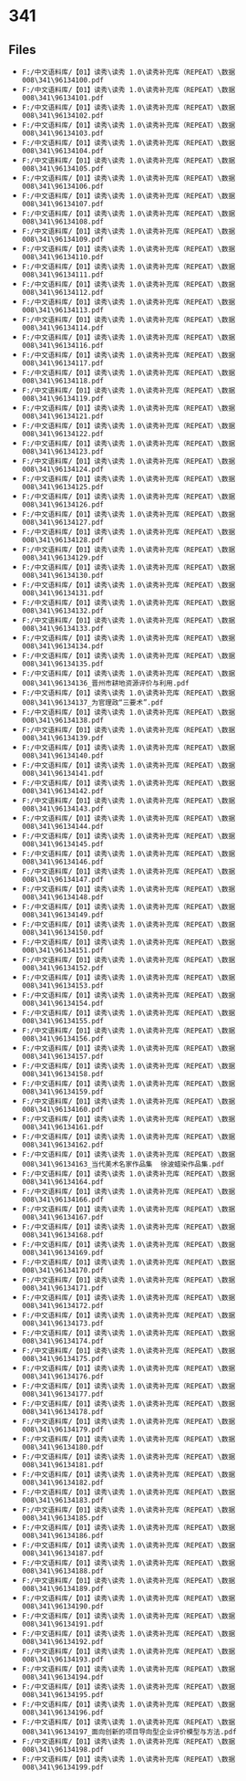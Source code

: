 # 341

## Files

- `F:/中文语料库/【01】读秀\读秀 1.0\读秀补充库（REPEAT）\数据008\341\96134100.pdf`
- `F:/中文语料库/【01】读秀\读秀 1.0\读秀补充库（REPEAT）\数据008\341\96134101.pdf`
- `F:/中文语料库/【01】读秀\读秀 1.0\读秀补充库（REPEAT）\数据008\341\96134102.pdf`
- `F:/中文语料库/【01】读秀\读秀 1.0\读秀补充库（REPEAT）\数据008\341\96134103.pdf`
- `F:/中文语料库/【01】读秀\读秀 1.0\读秀补充库（REPEAT）\数据008\341\96134104.pdf`
- `F:/中文语料库/【01】读秀\读秀 1.0\读秀补充库（REPEAT）\数据008\341\96134105.pdf`
- `F:/中文语料库/【01】读秀\读秀 1.0\读秀补充库（REPEAT）\数据008\341\96134106.pdf`
- `F:/中文语料库/【01】读秀\读秀 1.0\读秀补充库（REPEAT）\数据008\341\96134107.pdf`
- `F:/中文语料库/【01】读秀\读秀 1.0\读秀补充库（REPEAT）\数据008\341\96134108.pdf`
- `F:/中文语料库/【01】读秀\读秀 1.0\读秀补充库（REPEAT）\数据008\341\96134109.pdf`
- `F:/中文语料库/【01】读秀\读秀 1.0\读秀补充库（REPEAT）\数据008\341\96134110.pdf`
- `F:/中文语料库/【01】读秀\读秀 1.0\读秀补充库（REPEAT）\数据008\341\96134111.pdf`
- `F:/中文语料库/【01】读秀\读秀 1.0\读秀补充库（REPEAT）\数据008\341\96134112.pdf`
- `F:/中文语料库/【01】读秀\读秀 1.0\读秀补充库（REPEAT）\数据008\341\96134113.pdf`
- `F:/中文语料库/【01】读秀\读秀 1.0\读秀补充库（REPEAT）\数据008\341\96134114.pdf`
- `F:/中文语料库/【01】读秀\读秀 1.0\读秀补充库（REPEAT）\数据008\341\96134116.pdf`
- `F:/中文语料库/【01】读秀\读秀 1.0\读秀补充库（REPEAT）\数据008\341\96134117.pdf`
- `F:/中文语料库/【01】读秀\读秀 1.0\读秀补充库（REPEAT）\数据008\341\96134118.pdf`
- `F:/中文语料库/【01】读秀\读秀 1.0\读秀补充库（REPEAT）\数据008\341\96134119.pdf`
- `F:/中文语料库/【01】读秀\读秀 1.0\读秀补充库（REPEAT）\数据008\341\96134121.pdf`
- `F:/中文语料库/【01】读秀\读秀 1.0\读秀补充库（REPEAT）\数据008\341\96134122.pdf`
- `F:/中文语料库/【01】读秀\读秀 1.0\读秀补充库（REPEAT）\数据008\341\96134123.pdf`
- `F:/中文语料库/【01】读秀\读秀 1.0\读秀补充库（REPEAT）\数据008\341\96134124.pdf`
- `F:/中文语料库/【01】读秀\读秀 1.0\读秀补充库（REPEAT）\数据008\341\96134125.pdf`
- `F:/中文语料库/【01】读秀\读秀 1.0\读秀补充库（REPEAT）\数据008\341\96134126.pdf`
- `F:/中文语料库/【01】读秀\读秀 1.0\读秀补充库（REPEAT）\数据008\341\96134127.pdf`
- `F:/中文语料库/【01】读秀\读秀 1.0\读秀补充库（REPEAT）\数据008\341\96134128.pdf`
- `F:/中文语料库/【01】读秀\读秀 1.0\读秀补充库（REPEAT）\数据008\341\96134129.pdf`
- `F:/中文语料库/【01】读秀\读秀 1.0\读秀补充库（REPEAT）\数据008\341\96134130.pdf`
- `F:/中文语料库/【01】读秀\读秀 1.0\读秀补充库（REPEAT）\数据008\341\96134131.pdf`
- `F:/中文语料库/【01】读秀\读秀 1.0\读秀补充库（REPEAT）\数据008\341\96134132.pdf`
- `F:/中文语料库/【01】读秀\读秀 1.0\读秀补充库（REPEAT）\数据008\341\96134133.pdf`
- `F:/中文语料库/【01】读秀\读秀 1.0\读秀补充库（REPEAT）\数据008\341\96134134.pdf`
- `F:/中文语料库/【01】读秀\读秀 1.0\读秀补充库（REPEAT）\数据008\341\96134135.pdf`
- `F:/中文语料库/【01】读秀\读秀 1.0\读秀补充库（REPEAT）\数据008\341\96134136_晋州市耕地资源评价与利用.pdf`
- `F:/中文语料库/【01】读秀\读秀 1.0\读秀补充库（REPEAT）\数据008\341\96134137_为官理政“三要术”.pdf`
- `F:/中文语料库/【01】读秀\读秀 1.0\读秀补充库（REPEAT）\数据008\341\96134138.pdf`
- `F:/中文语料库/【01】读秀\读秀 1.0\读秀补充库（REPEAT）\数据008\341\96134139.pdf`
- `F:/中文语料库/【01】读秀\读秀 1.0\读秀补充库（REPEAT）\数据008\341\96134140.pdf`
- `F:/中文语料库/【01】读秀\读秀 1.0\读秀补充库（REPEAT）\数据008\341\96134141.pdf`
- `F:/中文语料库/【01】读秀\读秀 1.0\读秀补充库（REPEAT）\数据008\341\96134142.pdf`
- `F:/中文语料库/【01】读秀\读秀 1.0\读秀补充库（REPEAT）\数据008\341\96134143.pdf`
- `F:/中文语料库/【01】读秀\读秀 1.0\读秀补充库（REPEAT）\数据008\341\96134144.pdf`
- `F:/中文语料库/【01】读秀\读秀 1.0\读秀补充库（REPEAT）\数据008\341\96134145.pdf`
- `F:/中文语料库/【01】读秀\读秀 1.0\读秀补充库（REPEAT）\数据008\341\96134146.pdf`
- `F:/中文语料库/【01】读秀\读秀 1.0\读秀补充库（REPEAT）\数据008\341\96134147.pdf`
- `F:/中文语料库/【01】读秀\读秀 1.0\读秀补充库（REPEAT）\数据008\341\96134148.pdf`
- `F:/中文语料库/【01】读秀\读秀 1.0\读秀补充库（REPEAT）\数据008\341\96134149.pdf`
- `F:/中文语料库/【01】读秀\读秀 1.0\读秀补充库（REPEAT）\数据008\341\96134150.pdf`
- `F:/中文语料库/【01】读秀\读秀 1.0\读秀补充库（REPEAT）\数据008\341\96134151.pdf`
- `F:/中文语料库/【01】读秀\读秀 1.0\读秀补充库（REPEAT）\数据008\341\96134152.pdf`
- `F:/中文语料库/【01】读秀\读秀 1.0\读秀补充库（REPEAT）\数据008\341\96134153.pdf`
- `F:/中文语料库/【01】读秀\读秀 1.0\读秀补充库（REPEAT）\数据008\341\96134154.pdf`
- `F:/中文语料库/【01】读秀\读秀 1.0\读秀补充库（REPEAT）\数据008\341\96134155.pdf`
- `F:/中文语料库/【01】读秀\读秀 1.0\读秀补充库（REPEAT）\数据008\341\96134156.pdf`
- `F:/中文语料库/【01】读秀\读秀 1.0\读秀补充库（REPEAT）\数据008\341\96134157.pdf`
- `F:/中文语料库/【01】读秀\读秀 1.0\读秀补充库（REPEAT）\数据008\341\96134158.pdf`
- `F:/中文语料库/【01】读秀\读秀 1.0\读秀补充库（REPEAT）\数据008\341\96134159.pdf`
- `F:/中文语料库/【01】读秀\读秀 1.0\读秀补充库（REPEAT）\数据008\341\96134160.pdf`
- `F:/中文语料库/【01】读秀\读秀 1.0\读秀补充库（REPEAT）\数据008\341\96134161.pdf`
- `F:/中文语料库/【01】读秀\读秀 1.0\读秀补充库（REPEAT）\数据008\341\96134162.pdf`
- `F:/中文语料库/【01】读秀\读秀 1.0\读秀补充库（REPEAT）\数据008\341\96134163_当代美术名家作品集  徐波蜡染作品集.pdf`
- `F:/中文语料库/【01】读秀\读秀 1.0\读秀补充库（REPEAT）\数据008\341\96134164.pdf`
- `F:/中文语料库/【01】读秀\读秀 1.0\读秀补充库（REPEAT）\数据008\341\96134166.pdf`
- `F:/中文语料库/【01】读秀\读秀 1.0\读秀补充库（REPEAT）\数据008\341\96134167.pdf`
- `F:/中文语料库/【01】读秀\读秀 1.0\读秀补充库（REPEAT）\数据008\341\96134168.pdf`
- `F:/中文语料库/【01】读秀\读秀 1.0\读秀补充库（REPEAT）\数据008\341\96134169.pdf`
- `F:/中文语料库/【01】读秀\读秀 1.0\读秀补充库（REPEAT）\数据008\341\96134170.pdf`
- `F:/中文语料库/【01】读秀\读秀 1.0\读秀补充库（REPEAT）\数据008\341\96134171.pdf`
- `F:/中文语料库/【01】读秀\读秀 1.0\读秀补充库（REPEAT）\数据008\341\96134172.pdf`
- `F:/中文语料库/【01】读秀\读秀 1.0\读秀补充库（REPEAT）\数据008\341\96134173.pdf`
- `F:/中文语料库/【01】读秀\读秀 1.0\读秀补充库（REPEAT）\数据008\341\96134174.pdf`
- `F:/中文语料库/【01】读秀\读秀 1.0\读秀补充库（REPEAT）\数据008\341\96134175.pdf`
- `F:/中文语料库/【01】读秀\读秀 1.0\读秀补充库（REPEAT）\数据008\341\96134176.pdf`
- `F:/中文语料库/【01】读秀\读秀 1.0\读秀补充库（REPEAT）\数据008\341\96134177.pdf`
- `F:/中文语料库/【01】读秀\读秀 1.0\读秀补充库（REPEAT）\数据008\341\96134178.pdf`
- `F:/中文语料库/【01】读秀\读秀 1.0\读秀补充库（REPEAT）\数据008\341\96134179.pdf`
- `F:/中文语料库/【01】读秀\读秀 1.0\读秀补充库（REPEAT）\数据008\341\96134180.pdf`
- `F:/中文语料库/【01】读秀\读秀 1.0\读秀补充库（REPEAT）\数据008\341\96134181.pdf`
- `F:/中文语料库/【01】读秀\读秀 1.0\读秀补充库（REPEAT）\数据008\341\96134182.pdf`
- `F:/中文语料库/【01】读秀\读秀 1.0\读秀补充库（REPEAT）\数据008\341\96134183.pdf`
- `F:/中文语料库/【01】读秀\读秀 1.0\读秀补充库（REPEAT）\数据008\341\96134185.pdf`
- `F:/中文语料库/【01】读秀\读秀 1.0\读秀补充库（REPEAT）\数据008\341\96134186.pdf`
- `F:/中文语料库/【01】读秀\读秀 1.0\读秀补充库（REPEAT）\数据008\341\96134187.pdf`
- `F:/中文语料库/【01】读秀\读秀 1.0\读秀补充库（REPEAT）\数据008\341\96134188.pdf`
- `F:/中文语料库/【01】读秀\读秀 1.0\读秀补充库（REPEAT）\数据008\341\96134189.pdf`
- `F:/中文语料库/【01】读秀\读秀 1.0\读秀补充库（REPEAT）\数据008\341\96134190.pdf`
- `F:/中文语料库/【01】读秀\读秀 1.0\读秀补充库（REPEAT）\数据008\341\96134191.pdf`
- `F:/中文语料库/【01】读秀\读秀 1.0\读秀补充库（REPEAT）\数据008\341\96134192.pdf`
- `F:/中文语料库/【01】读秀\读秀 1.0\读秀补充库（REPEAT）\数据008\341\96134193.pdf`
- `F:/中文语料库/【01】读秀\读秀 1.0\读秀补充库（REPEAT）\数据008\341\96134194.pdf`
- `F:/中文语料库/【01】读秀\读秀 1.0\读秀补充库（REPEAT）\数据008\341\96134195.pdf`
- `F:/中文语料库/【01】读秀\读秀 1.0\读秀补充库（REPEAT）\数据008\341\96134196.pdf`
- `F:/中文语料库/【01】读秀\读秀 1.0\读秀补充库（REPEAT）\数据008\341\96134197_面向创新的项目导向型企业评价模型与方法.pdf`
- `F:/中文语料库/【01】读秀\读秀 1.0\读秀补充库（REPEAT）\数据008\341\96134198.pdf`
- `F:/中文语料库/【01】读秀\读秀 1.0\读秀补充库（REPEAT）\数据008\341\96134199.pdf`
